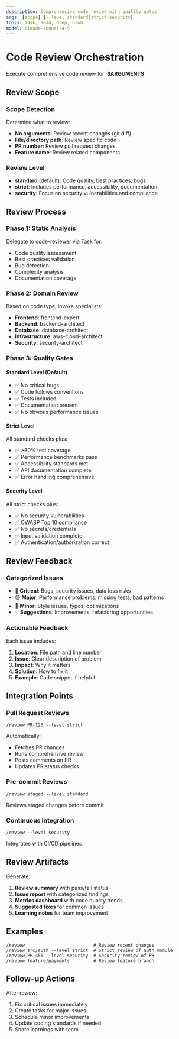 ```yaml
---
description: Comprehensive code review with quality gates
args: [scope] [--level standard|strict|security]
tools: Task, Read, Grep, Glob
model: claude-sonnet-4-5
---
```


# Code Review Orchestration

Execute comprehensive code review for: **$ARGUMENTS**

## Review Scope

### Scope Detection
Determine what to review:
- **No arguments**: Review recent changes (git diff)
- **File/directory path**: Review specific code
- **PR number**: Review pull request changes
- **Feature name**: Review related components

### Review Level
- **standard** (default): Code quality, best practices, bugs
- **strict**: Includes performance, accessibility, documentation
- **security**: Focus on security vulnerabilities and compliance

## Review Process

### Phase 1: Static Analysis
Delegate to code-reviewer via Task for:
- Code quality assessment
- Best practices validation
- Bug detection
- Complexity analysis
- Documentation coverage

### Phase 2: Domain Review
Based on code type, invoke specialists:
- **Frontend**: frontend-expert
- **Backend**: backend-architect
- **Database**: database-architect
- **Infrastructure**: aws-cloud-architect
- **Security**: security-architect

### Phase 3: Quality Gates

#### Standard Level (Default)
- ✅ No critical bugs
- ✅ Code follows conventions
- ✅ Tests included
- ✅ Documentation present
- ✅ No obvious performance issues

#### Strict Level
All standard checks plus:
- ✅ >80% test coverage
- ✅ Performance benchmarks pass
- ✅ Accessibility standards met
- ✅ API documentation complete
- ✅ Error handling comprehensive

#### Security Level
All strict checks plus:
- ✅ No security vulnerabilities
- ✅ OWASP Top 10 compliance
- ✅ No secrets/credentials
- ✅ Input validation complete
- ✅ Authentication/authorization correct

## Review Feedback

### Categorized Issues
- 🔴 **Critical**: Bugs, security issues, data loss risks
- 🟡 **Major**: Performance problems, missing tests, bad patterns
- 🔵 **Minor**: Style issues, typos, optimizations
- 💡 **Suggestions**: Improvements, refactoring opportunities

### Actionable Feedback
Each issue includes:
1. **Location**: File path and line number
2. **Issue**: Clear description of problem
3. **Impact**: Why it matters
4. **Solution**: How to fix it
5. **Example**: Code snippet if helpful

## Integration Points

### Pull Request Reviews
```
/review PR-123 --level strict
```
Automatically:
- Fetches PR changes
- Runs comprehensive review
- Posts comments on PR
- Updates PR status checks

### Pre-commit Reviews
```
/review staged --level standard
```
Reviews staged changes before commit

### Continuous Integration
```
/review --level security
```
Integrates with CI/CD pipelines

## Review Artifacts

Generate:
1. **Review summary** with pass/fail status
2. **Issue report** with categorized findings
3. **Metrics dashboard** with code quality trends
4. **Suggested fixes** for common issues
5. **Learning notes** for team improvement

## Examples

```
/review                          # Review recent changes
/review src/auth --level strict  # Strict review of auth module
/review PR-456 --level security  # Security review of PR
/review feature/payments         # Review feature branch
```

## Follow-up Actions

After review:
1. Fix critical issues immediately
2. Create tasks for major issues
3. Schedule minor improvements
4. Update coding standards if needed
5. Share learnings with team